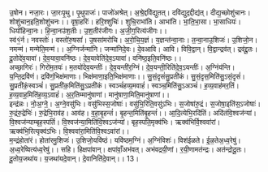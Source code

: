 

  
उ॒षोन। नजा॒रः। जा॒रःपृ॒थु। पृ॒थुपाजः॑। पाजो॑अश्रेत्। अ॒श्रे॒द्दवि॑द्युतत्। दवि॑द्युद॒द्दीद्य॑त्। दीद्य॒च्छोशु॑चानः। शोशु॑चान॒इति॒शोशु॑चनः।। वृषा॒हरिः॑। हरि॒श्शुचिः॑। शुचि॒राभा॑ति। आभा॑ति। भा॒ति॒भा॒सा। भा॒साधियः॑। धियो॑हिन्वा॒नः। हि॒न्वा॒नउ॑श॒तीः। उ॒श॒तीर॑जीगः। अ॒जी॒ग॒रित्य॑जीगः।।  
स्व॑१॒॑र्न। नवस्तोः॑। वस्तो॑रु॒षसां॑। उ॒षसा॑मरोचि। अ॒रो॒चि॒य॒ज्ञं। य॒ज्ञन्त॑न्वा॒नाः। त॒न्वा॒नाउ॒शिजः॑। उ॒शिजो॒न। नमन्म॑। मन्मेति॒मन्म॑।। अ॒ग्निर्जन्मा॑नि। जन्मा॑निदे॒वः। दे॒वआवि। आवि। विवि॒द्वान्। वि॒द्वान्द्रव॑त्। द्रव॑द्दू॒तः। दू॒तोदे॑व॒यावा॑। दे॒व॒यावा॒वनि॑ष्ठः। दे॒व॒यावेति॑दे॒व॒ऽयावा॑। वनि॑ष्ठ॒इति॒वनि॑ष्ठः।।  
अच्छा॒गिरः॑। गिरो॑म॒तयः॑। म॒तयो॑देव॒यन्तीः॑। दे॒व॒यन्ती॑र॒ग्निं। दे॒व॒यन्ती॒रिति॑दे॒व॒ऽयन्तीः॑। अ॒ग्निंय॑न्ति। य॒न्ति॒द्रवि॑णं। द्रवि॑णं॒भिक्ष॑माणाः। भिक्ष॑माणा॒इति॒भिक्ष॑माणाः।। सु॒सं॒दृसं॑सु॒प्रती॑कं। सु॒सं॒दृस॒मिति॑सु॒ऽसं॒दृसं॑। सु॒प्रती॑कं॒स्वञ्चं॑। सु॒प्रती॑क॒मिति॑सु॒ऽप्रती॑कं। स्वञ्चं॑हव्य॒मवाहं॑। स्वञ्च॒मिति॑सु॒ऽअञ्चं॑। ह॒व्य॒वाह॑मर॒तिं। ह॒व्य॒वाह॒मिति॑ह॒व्य॒ऽवाहं॑। अ॒र॒तिम्मानु॑षाणां। मानु॑षाणा॒मिति॒मानु॑षाणां।।  
इन्द्र॑न्नः। नो॒अ॒ग्ने॒। अ॒ग्ने॒वसु॑भिः। वसु॑भिस्स॒जोषाः॑। वसु॑भि॒रिति॒वसु॑ऽभिः। स॒जोषा॑रु॒द्रं। स॒जोषा॒इति॑स॒ऽजोषाः॑। रु॒द्रंरु॒द्रेभिः॑। रु॒द्रेभि॒राव॑ह। आव॑ह। व॒हा॒बृ॒हन्तं॑। बृ॒हन्त॒मिति॑बृ॒हन्तं॑।। आ॒दि॒त्येभि॒रदि॑तिं। अदि॑तंवि॒श्वज॑न्यां। वि॒श्वज॑न्याम्बृह॒स्पतिं॑। वि॒श्वज॑न्या॒मिति॑वि॒श्वऽज॑न्यां। बृह॒स्पति॒मृक्व॑भिः। ऋक्व॑भिर्वि॒श्ववा॑रां। ऋक्व॑भि॒रित्यृक्व॑ऽभिः। वि॒श्ववा॑रा॒मिति॑वि॒श्वऽवा॑रां।।  
म॒न्द्रंहोता॑रं। होता॑रमु॒शिजः॑। उ॒शिजो॒यवि॑ष्ठं। यवि॑ष्ठम॒ग्निं। अ॒ग्निंविशः॑। विश॑ईळते। ई॒ळ॒तेअ॒ध्व॒रेषु॑। अ॒ध्व॒रेष्वित्य॑ध्व॒रेषु॑।। सहि। हिक्षपा॑वान्। क्षपा॑वाँ॒अभ॑वत्। अभ॑वद्रयी॒णां। र॒यी॒णामत॑न्द्रः। अत॑न्द्रोदू॒तः। दू॒तोय॒जथा॑य। य॒जथा॑यदे॒वान्। दे॒वानिति॑दे॒वान्।। 13।  
